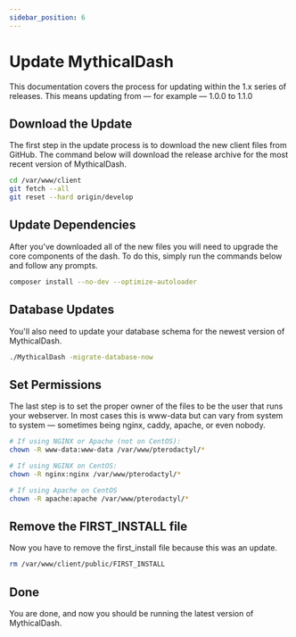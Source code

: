 ```yaml
---
sidebar_position: 6
---
```

# Update MythicalDash

This documentation covers the process for updating within the 1.x series of releases. This means updating from — for example — 1.0.0 to 1.1.0

## Download the Update
The first step in the update process is to download the new client files from GitHub. The command below will download the release archive for the most recent version of MythicalDash.
```bash
cd /var/www/client
git fetch --all
git reset --hard origin/develop
```
## Update Dependencies
After you've downloaded all of the new files you will need to upgrade the core components of the dash. To do this, simply run the commands below and follow any prompts.
```bash
composer install --no-dev --optimize-autoloader
```

## Database Updates
You'll also need to update your database schema for the newest version of MythicalDash.
```bash
./MythicalDash -migrate-database-now 
``` 

## Set Permissions
The last step is to set the proper owner of the files to be the user that runs your webserver. In most cases this is www-data but can vary from system to system — sometimes being nginx, caddy, apache, or even nobody.
```bash
# If using NGINX or Apache (not on CentOS):
chown -R www-data:www-data /var/www/pterodactyl/*

# If using NGINX on CentOS:
chown -R nginx:nginx /var/www/pterodactyl/*

# If using Apache on CentOS
chown -R apache:apache /var/www/pterodactyl/*
```

## Remove the FIRST_INSTALL file
Now you have to remove the first_install file because this was an update.
```bash
rm /var/www/client/public/FIRST_INSTALL
```
## Done
You are done, and now you should be running the latest version of MythicalDash.
